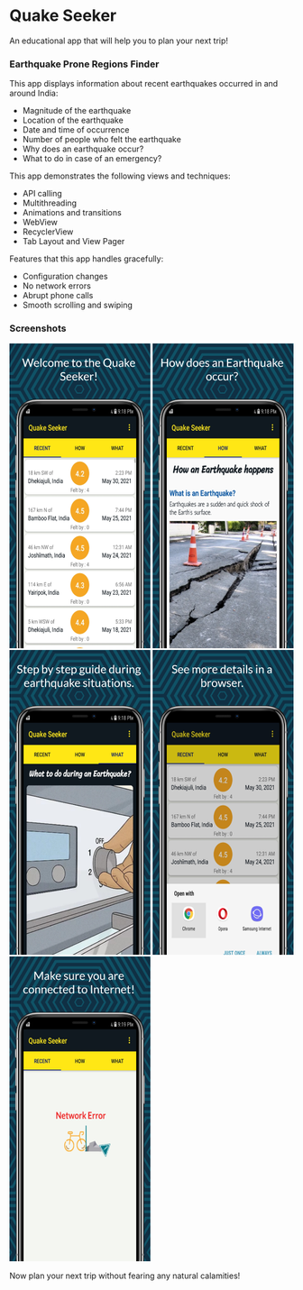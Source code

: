 # Quake Seeker

An educational app that will help you to plan your next trip!

### Earthquake Prone Regions Finder

This app displays information about recent earthquakes occurred in and around India:
* Magnitude of the earthquake
* Location of the earthquake
* Date and time of occurrence
* Number of people who felt the earthquake
* Why does an earthquake occur?
* What to do in case of an emergency?

This app demonstrates the following views and techniques:
* API calling
* Multithreading
* Animations and transitions
* WebView
* RecyclerView
* Tab Layout and View Pager

Features that this app handles gracefully:
* Configuration changes
* No network errors
* Abrupt phone calls
* Smooth scrolling and swiping

### Screenshots
<div class="row">
      <img src="/screenshots/screen_1.png" width="250" title="screen_1">
     <img src="/screenshots/screen_2.png" width="250" title="screen_2">
<img src="/screenshots/screen_3.png" width="250" title="screen_3">
<img src="/screenshots/screen_4.png" width="250" title="screen_4">
<img src="/screenshots/screen_5.png" width="250" title="screen_5">
</div>

Now plan your next trip without fearing any natural calamities!
